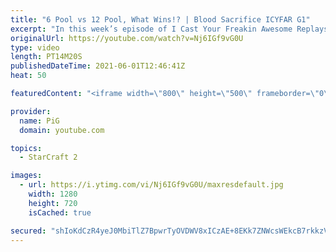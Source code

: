```yaml
---
title: "6 Pool vs 12 Pool, What Wins!? | Blood Sacrifice ICYFAR G1"
excerpt: "In this week’s episode of I Cast Your Freakin Awesome Replays (ICYFAR) players sent in their replays where they had to “sacrifice” a unit every minute.   NEW ICYFAR CHALLENGE: \"Pretend Proxy\" - Proxy your buildings but only to trick your opponent! Hide your production but just do a macro build, Show"
originalUrl: https://youtube.com/watch?v=Nj6IGf9vG0U
type: video
length: PT14M20S
publishedDateTime: 2021-06-01T12:46:41Z
heat: 50

featuredContent: "<iframe width=\"800\" height=\"500\" frameborder=\"0\" src=\"https://www.youtube.com/embed/Nj6IGf9vG0U\" allow=\"accelerometer; autoplay; encrypted-media; gyroscope; picture-in-picture\" allowfullscreen></iframe>"

provider:
  name: PiG
  domain: youtube.com

topics:
  - StarCraft 2

images:
  - url: https://i.ytimg.com/vi/Nj6IGf9vG0U/maxresdefault.jpg
    width: 1280
    height: 720
    isCached: true

secured: "shIoKdCzR4yeJ0MbiTlZ7BpwrTyOVDWV8xICzAE+8EKk7ZNWcsWEkcB7rkkzV/ptkwGWrzb2cqHRwoLuwP7wKs8tOVnkc61wBR6tZ9X7Fcn9miOoakhc0RlVMdzKYRx0CRr0SGmUTjkhaqJlNRNnIdux0povIJMdXV/Q71y330DfZCt5BnMKF8Z0DicvD2GfFAHFnB9ZUHSRxZNaEWL1DFPo5s8SZPTdqcANPRFXMnez7clPI6mDKh7ctIHu82ay+dYMPHHGKZpeSHNTbwaeKoxq0MhXo8EcANW9KwMP/pxi3r2skbM7qg6dxDr2vbHZJ09rOSlFuIRDWvV5wU+ViKtqOH8vvPhWpxuNai3XbE6syYMBjWzFCiKwUxMpWnxb8IkGaybNPK0fHWj8Mm3+cvPH/4M901NSc7lgbOSa9a0=;p9aopOABuwFvhCUb1xqgtg=="
---
```


